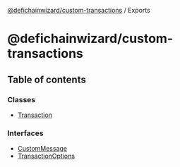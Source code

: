 [@defichainwizard/custom-transactions](README.md) / Exports

# @defichainwizard/custom-transactions

## Table of contents

### Classes

- [Transaction](classes/Transaction.md)

### Interfaces

- [CustomMessage](interfaces/CustomMessage.md)
- [TransactionOptions](interfaces/TransactionOptions.md)
